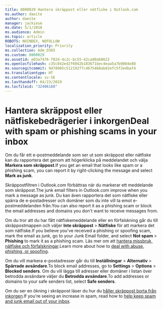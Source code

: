 ```yaml
---
title: 8000029 Hantera skräppost eller nätfiske i Outlook.com
ms.author: daeite
author: daeite
manager: jackiesm
ms.date: 5/1/2018
ms.audience: Admin
ms.topic: article
ROBOTS: NOINDEX, NOFOLLOW
localization_priority: Priority
ms.collection: Adm_O365
ms.custom: 8000029
ms.assetid: e03a7476-f02d-4c2c-bc55-42cad0ab8622
ms.openlocfilehash: c35c842ed2f6942b183671bec4eaa5a7b9804e88
ms.sourcegitcommit: 9d78905c512192ffc4675468abd2efc5f2e4baf4
ms.translationtype: HT
ms.contentlocale: sv-SE
ms.lasthandoff: 04/23/2019
ms.locfileid: "32406188"
---
```

# <a name="deal-with-spam-or-phishing-scams-in-your-inbox"></a><span data-ttu-id="fa9ec-102">Hantera skräppost eller nätfiskebedrägerier i inkorgen</span><span class="sxs-lookup"><span data-stu-id="fa9ec-102">Deal with spam or phishing scams in your inbox</span></span>

<span data-ttu-id="fa9ec-103">Om du får ett e-postmeddelande som ser ut som skräppost eller nätfiske kan du rapportera det genom att högerklicka på meddelandet och välja **Markera som skräppost**.</span><span class="sxs-lookup"><span data-stu-id="fa9ec-103">If you get an email that looks like spam or a phishing scam, you can report it by right-clicking the message and select **Mark as junk**.</span></span> 
  
<span data-ttu-id="fa9ec-104">Skräppostfiltren i Outlook.com förbättras när du markerar ett meddelande som skräppost.</span><span class="sxs-lookup"><span data-stu-id="fa9ec-104">The junk email filters in Outlook.com improve when you mark a message as junk.</span></span> <span data-ttu-id="fa9ec-105">Du kan även rapportera det som nätfiske eller spärra de e-postadresser och domäner som du inte vill ta emot e-postmeddelanden från.</span><span class="sxs-lookup"><span data-stu-id="fa9ec-105">You can also report it as a phishing scam or block the email addresses and domains you don't want to receive messages from.</span></span>
  
<span data-ttu-id="fa9ec-106">Om du tror att du har fått nätfiskemeddelande eller en förfalskning går du till skräppostmappen och väljer **Inte skräppost** \> **Nätfiske** för att markera det som nätfiske.</span><span class="sxs-lookup"><span data-stu-id="fa9ec-106">If you believe you've received a phishing or spoofing scam, mark the email as junk, go to your Junk Email folder, and select **Not spam** \> **Phishing** to mark it as a phishing scam.</span></span> <span data-ttu-id="fa9ec-107">Läs mer om att [hantera missbruk, nätfiske och förfalskningar](https://go.microsoft.com/fwlink/p/?linkid=873139).</span><span class="sxs-lookup"><span data-stu-id="fa9ec-107">Learn more about how to [deal with abuse, phishing, or spoofing](https://go.microsoft.com/fwlink/p/?linkid=873139).</span></span>
  
<span data-ttu-id="fa9ec-108">Om du vill markera e-postadresser går du till **Inställningar** \> **Alternativ** \> **Spärrade avsändare**.</span><span class="sxs-lookup"><span data-stu-id="fa9ec-108">To block email addresses, go to **Settings** \> **Options** \> **Blocked senders**.</span></span> <span data-ttu-id="fa9ec-109">Om du vill lägga till adresser eller domäner i listan över betrodda avsändare väljer du **Betrodda avsändare**.</span><span class="sxs-lookup"><span data-stu-id="fa9ec-109">To add addresses or domains to your safe senders list, select **Safe senders**.</span></span> 
  
<span data-ttu-id="fa9ec-110">Om du ser en ökning i skräppost läser du hur du [håller skräppost borta från inkorgen](https://go.microsoft.com/fwlink/p/?linkid=873140).</span><span class="sxs-lookup"><span data-stu-id="fa9ec-110">If you're seeing an increase in spam, read how to [help keep spam and junk email out of your inbox](https://go.microsoft.com/fwlink/p/?linkid=873140).</span></span>
  

